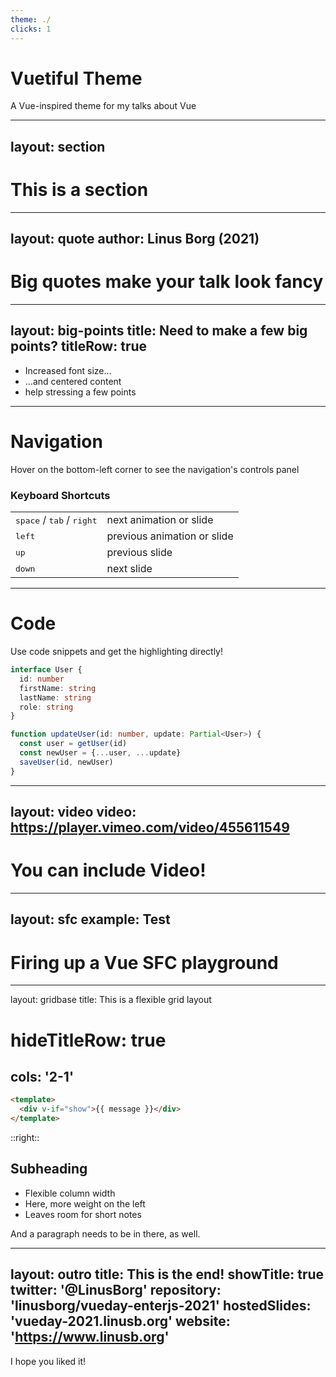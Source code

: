 ```yaml
---
theme: ./
clicks: 1
---
```


# Vuetiful Theme

A Vue-inspired theme for my talks about Vue

---
layout: section
---

# This is a section

---
layout: quote
author: Linus Borg (2021)
---

# Big quotes make your talk look fancy

---
layout: big-points
title: Need to make a few big points?
titleRow: true
---

- Increased font size...
- ...and centered content
- help stressing a few points

---

# Navigation

Hover on the bottom-left corner to see the navigation's controls panel

### Keyboard Shortcuts

|     |     |
| --- | --- |
| <kbd>space</kbd> / <kbd>tab</kbd> / <kbd>right</kbd> | next animation or slide |
| <kbd>left</kbd> | previous animation or slide |
| <kbd>up</kbd> | previous slide |
| <kbd>down</kbd> | next slide |

---

# Code

Use code snippets and get the highlighting directly!

```ts
interface User {
  id: number
  firstName: string
  lastName: string
  role: string
}

function updateUser(id: number, update: Partial<User>) {
  const user = getUser(id)
  const newUser = {...user, ...update}  
  saveUser(id, newUser)
}
```

---
layout: video
video: https://player.vimeo.com/video/455611549
---

# You can include Video!

---
layout: sfc
example: Test
---

# Firing up a Vue SFC playground

---
layout: gridbase
title: This is a flexible grid layout
# hideTitleRow: true
cols: '2-1'
---

```html
<template>
  <div v-if="show">{{ message }}</div>
</template>
```

::right::

## Subheading

* Flexible column width
* Here, more weight on the left
* Leaves room for short notes

And a paragraph needs to be in there, as well.

---
layout: outro
title: This is the end!
showTitle: true
twitter: '@LinusBorg'
repository: 'linusborg/vueday-enterjs-2021'
hostedSlides: 'vueday-2021.linusb.org'
website: 'https://www.linusb.org'
---

I hope you liked it!
